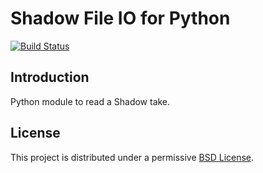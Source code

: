 # Shadow File IO for Python

[![Build Status](https://travis-ci.org/motion-workshop/shadow-fileio-python.svg?branch=master)](https://travis-ci.org/motion-workshop/shadow-fileio-python)

## Introduction

Python module to read a Shadow take.

## License

This project is distributed under a permissive [BSD License](LICENSE).
